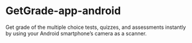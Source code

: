# GetGrade-app-android
Get grade of the multiple choice tests, quizzes, and assessments instantly by using your Android smartphone’s camera as a scanner.
